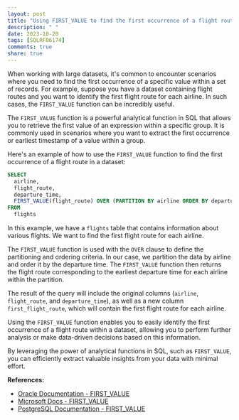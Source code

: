 ```yaml
---
layout: post
title: "Using FIRST_VALUE to find the first occurrence of a flight route in a dataset"
description: " "
date: 2023-10-20
tags: [SQLRF06174]
comments: true
share: true
---
```


When working with large datasets, it's common to encounter scenarios where you need to find the first occurrence of a specific value within a set of records. For example, suppose you have a dataset containing flight routes and you want to identify the first flight route for each airline. In such cases, the `FIRST_VALUE` function can be incredibly useful.

The `FIRST_VALUE` function is a powerful analytical function in SQL that allows you to retrieve the first value of an expression within a specific group. It is commonly used in scenarios where you want to extract the first occurrence or earliest timestamp of a value within a group.

Here's an example of how to use the `FIRST_VALUE` function to find the first occurrence of a flight route in a dataset:

```sql
SELECT
  airline,
  flight_route,
  departure_time,
  FIRST_VALUE(flight_route) OVER (PARTITION BY airline ORDER BY departure_time) AS first_flight_route
FROM
  flights
```

In this example, we have a `flights` table that contains information about various flights. We want to find the first flight route for each airline. 

The `FIRST_VALUE` function is used with the `OVER` clause to define the partitioning and ordering criteria. In our case, we partition the data by airline and order it by the departure time. The `FIRST_VALUE` function then returns the flight route corresponding to the earliest departure time for each airline within the partition.

The result of the query will include the original columns (`airline`, `flight_route`, and `departure_time`), as well as a new column `first_flight_route`, which will contain the first flight route for each airline.

Using the `FIRST_VALUE` function enables you to easily identify the first occurrence of a flight route within a dataset, allowing you to perform further analysis or make data-driven decisions based on this information.

By leveraging the power of analytical functions in SQL, such as `FIRST_VALUE`, you can efficiently extract valuable insights from your data with minimal effort.

**References:**
- [Oracle Documentation - FIRST_VALUE](https://docs.oracle.com/database/121/SQLRF/functions004.htm#SQLRF06174)
- [Microsoft Docs - FIRST_VALUE](https://docs.microsoft.com/en-us/sql/t-sql/functions/first-value-transact-sql) 
- [PostgreSQL Documentation - FIRST_VALUE](https://www.postgresql.org/docs/current/functions-window.html)